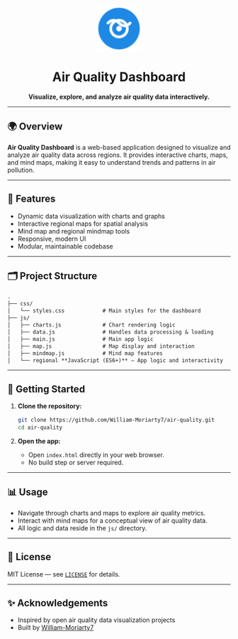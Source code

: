 
<p align="center">
  <img src="logo.svg" alt="Air Quality Logo" width="100"/>
</p>

<h1 align="center">Air Quality Dashboard</h1>

<p align="center">
  <b>Visualize, explore, and analyze air quality data interactively.</b>
</p>

---

## 🌍 Overview

**Air Quality Dashboard** is a web-based application designed to visualize and analyze air quality data across regions. It provides interactive charts, maps, and mind maps, making it easy to understand trends and patterns in air pollution.

---

## 🚀 Features

- Dynamic data visualization with charts and graphs
- Interactive regional maps for spatial analysis
- Mind map and regional mindmap tools
- Responsive, modern UI
- Modular, maintainable codebase

---

## 🗂 Project Structure

```
.
├── css/
│   └── styles.css            # Main styles for the dashboard
├── js/
│   ├── charts.js             # Chart rendering logic
│   ├── data.js               # Handles data processing & loading
│   ├── main.js               # Main app logic
│   ├── map.js                # Map display and interaction
│   ├── mindmap.js            # Mind map features
│   └── regional **JavaScript (ES6+)** — App logic and interactivity

```
---

## 🏁 Getting Started

1. **Clone the repository:**
   ```bash
   git clone https://github.com/William-Moriarty7/air-quality.git
   cd air-quality
   ```

2. **Open the app:**
   - Open `index.html` directly in your web browser.
   - No build step or server required.

---

## 📊 Usage

- Navigate through charts and maps to explore air quality metrics.
- Interact with mind maps for a conceptual view of air quality data.
- All logic and data reside in the `js/` directory.

---

## 📄 License

MIT License — see [`LICENSE`](LICENSE) for details.

---

## ✨ Acknowledgements

- Inspired by open air quality data visualization projects
- Built by [William-Moriarty7](https://github.com/William-Moriarty7)
